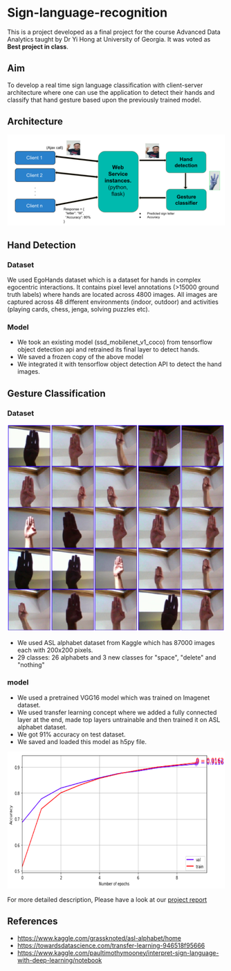 # Sign-language-recognition
This is a project developed as a final project for the course Advanced Data Analytics taught by Dr Yi Hong at University of Georgia. It was voted as **Best project in class**.

## Aim
To develop a real time sign language classification with client-server architecture where one can use the application to detect their hands and classify that hand gesture based upon the previously trained model.

## Architecture
<img src="https://github.com/ankit-vaghela30/sign-language-recognition/blob/master/example/Screenshot%202019-03-12%20at%204.30.57%20PM.png">

## Hand Detection
### Dataset
We used EgoHands dataset which is a dataset for hands in complex egocentric interactions. It contains pixel level annotations (>15000 ground truth labels) where hands are located across 4800 images. All images are captured across 48 different environments (indoor, outdoor) and activities (playing cards, chess, jenga, solving puzzles etc).

### Model
* We took an existing model (ssd_mobilenet_v1_coco) from tensorflow object detection api and retrained its final layer to detect hands.
* We saved a frozen copy of the above model
* We integrated it with tensorflow object detection API to detect the hand images.

## Gesture Classification
### Dataset
<img src="https://github.com/ankit-vaghela30/sign-language-recognition/blob/master/example/hands.png">

* We used ASL alphabet dataset from Kaggle which has 87000 images each with 200x200 pixels.
* 29 classes: 26 alphabets and 3 new classes for "space", "delete" and "nothing"

### model
* We used a pretrained VGG16 model which was trained on Imagenet dataset.
* We used transfer learning concept where we added a fully connected layer at the end, made top layers untrainable and then trained it on ASL alphabet dataset.
* We got 91% accuracy on test dataset.
* We saved and loaded this model as h5py file.
<img src="https://github.com/ankit-vaghela30/sign-language-recognition/blob/master/example/training.png">

For more detailed description, Please have a look at our [project report](https://github.com/ankit-vaghela30/sign-language-recognition/blob/master/ADA_paper.pdf)

## References
* https://www.kaggle.com/grassknoted/asl-alphabet/home
* https://towardsdatascience.com/transfer-learning-946518f95666
* https://www.kaggle.com/paultimothymooney/interpret-sign-language-with-deep-learning/notebook 
